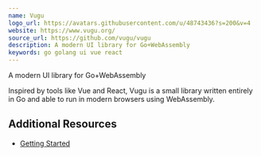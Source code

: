 ```yaml
---
name: Vugu
logo_url: https://avatars.githubusercontent.com/u/48743436?s=200&v=4
website: https://www.vugu.org/
source_url: https://github.com/vugu/vugu
description: A modern UI library for Go+WebAssembly
keywords: go golang ui vue react
---
```


A modern UI library for Go+WebAssembly

Inspired by tools like Vue and React, Vugu is a small library written entirely in Go and able to run in modern browsers using WebAssembly.

## Additional Resources

- [Getting Started](https://www.vugu.org/doc/start)
